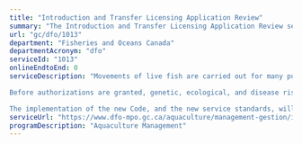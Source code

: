 ```yaml
---
title: "Introduction and Transfer Licensing Application Review"
summary: "The Introduction and Transfer Licensing Application Review service from Fisheries and Oceans Canada is not available end-to-end online, according to the GC Service Inventory."
url: "gc/dfo/1013"
department: "Fisheries and Oceans Canada"
departmentAcronym: "dfo"
serviceId: "1013"
onlineEndtoEnd: 0
serviceDescription: "Movements of live fish are carried out for many purposes, such as aquaculture, stock enhancement, and research.  Federal and provincial/territorial governments collaborate to authorize movements of aquatic organisms.  In particular, DFO requires a licence issued under section 56 of the Fishery Regulations for movements of aquatic organisms to fish bearing waters and fish rearing facilities. 

Before authorizations are granted, genetic, ecological, and disease risks are assessed following the National Code on Introductions and Transfers of Aquatic Organisms. The Code was recently renewed to account for various updates, including new service standards and the Canadian Food Inspection Agency's new aquatic disease management lead in the implementation of the National Aquatic Animal Health Program implemented December 2015. The NAAHP is being phased in; first for imports then for domestic movements (planned for January 2015). 

The implementation of the new Code, and the new service standards, will coincide with the implementation of the domestic component of the NAAHP set for January 2015. The latest iteration (2017) represents the commitment of federal, provincial and territorial partners to ensure the Code continues to be efficient and effective. Service delivery under the Code incorporates defined service standards for Introductions and Transfers Committees for each stage of the application, review and decision-making process for authorizations to move aquatic organisms."
serviceUrl: "https://www.dfo-mpo.gc.ca/aquaculture/management-gestion/intro-eng.htm"
programDescription: "Aquaculture Management"
---
```

